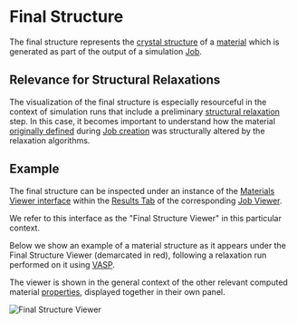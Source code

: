 # Final Structure

The final structure represents the [crystal structure](../../materials/classification/crystalline.md) of a [material](../../materials/overview.md) which is generated as part of the output of a simulation [Job](../../jobs/overview.md).

## Relevance for Structural Relaxations

The visualization of the final structure is especially resourceful in the context of simulation runs that include a preliminary [structural relaxation](../../workflows/addons/structural-relaxation.md) step. In this case, it becomes important to understand how the material [originally defined](../../jobs-designer/materials-tab.md) during [Job creation](../../jobs-designer/overview.md) was structurally altered by the relaxation algorithms.

## Example

The final structure can be inspected under an instance of the [Materials Viewer interface](../../materials/ui/viewer.md) within the [Results Tab](../../jobs/ui/results-tab.md) of the corresponding [Job Viewer](../../jobs/ui/viewer.md). 

We refer to this interface as the "Final Structure Viewer" in this particular context.

Below we show an example of a material structure as it appears under the Final Structure Viewer (demarcated in red), following a relaxation run performed on it using [VASP](../../software/modeling/vasp.md). 

The viewer is shown in the general context of the other relevant computed material [properties](../overview.md), displayed together in their own panel.

![Final Structure Viewer](../../images/properties-directory/final-structure-viewer.png "Final Structure Viewer")
